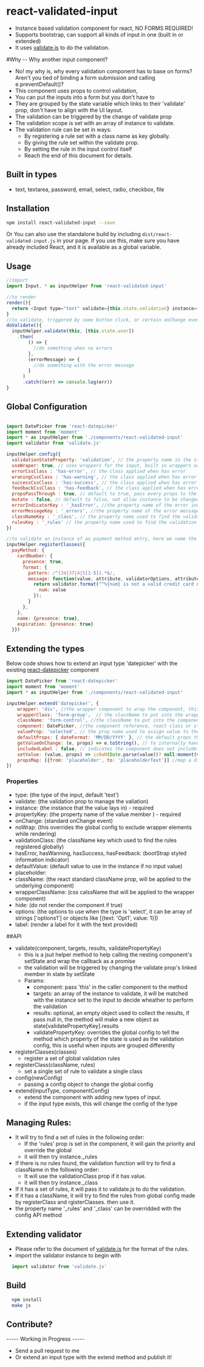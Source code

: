 # react-validated-input

- Instance based validation component for react, NO FORMS REQUIRED!
- Supports bootstrap, can support all kinds of input in one (built in or extended)
- It uses [validate.js](http://validatejs.org/) to do the validation.

#Why -- Why another input component?
  - No! my why is, why every validation component has to base on forms? Aren't you tied of binding a form submission and calling e.preventDefault()?
  - This component uses props to control validation,
  - You can put the inputs into a form but you don't have to
  - They are grouped by the state variable which links to their 'validate' prop, don't have to align with the UI layout.
  - The validation can be triggered by the change of validate prop
  - The validation scope is set with an array of instance to validate.
  - The validation rule can be set in ways:
    * By registering a rule set with a class name as key globally.
    * By giving the rule set within the validate prop.
    * By setting the rule in the input control itself
    * Reach the end of this document for details.

## Built in types
  - text, textarea, password, email, select, radio, checkbox, file

## Installation
```bash
npm install react-validated-input --save
```
Or You can also use the standalone build by including `dist/react-validated-input.js` in your page.
If you use this, make sure you have already included React, and it is available as a global variable.

## Usage

```js
//import
import Input, * as inputHelper from 'react-validated-input'

//to render
render(){
  return <Input type="text" validate={this.state.validation} instance={this.state.user} propertyKey="email" rules={{presence: true, email: true}} placeholder="Email Address" label="Email"></Input>
}
//to validate, triggered by some button click, or certain onChange events
doValidate(){
  inputHelper.validate(this, [this.state.user])
    .then(
        () => {
          //do something when no errors
        },
        (errorMessage) => {
          //do something with the error message
        }
      )
      .catch((err) => console.log(err))
}
```
## Global Configuration
```js

import DatePicker from 'react-datepicker'
import moment from 'moment'
import * as inputHelper from './components/react-validated-input'
import validator from 'validate.js'

inputHelper.config({
  validationStateProperty: 'validation', // the property name in the state object to link the validation
  useWraper: true, // uses wrappers for the input, built in wrappers are bootStrap styles
  errorCssClass : 'has-error', // the class applied when has error
  wraningCssClass : 'has-warning', // the class applied when has error
  successCssClass : 'has-success', // the class applied when has error
  feedbackCssClass : 'has-feedback', // the class applied when has error
  propsPassThrough : true, // default to true, pass every props to the internal components
  mutate : false, // default to false, not allow instance to be changed by this component, set to true it will put the error indicator into the instance when validation failed,
  errorIndicatorKey : '_hasError', //the property name of the error indicator put in to the instance when mutate = true
  errorMessageKey : '_errors', //the property name of the error message collection put in to the instance when mutate = true
  classNameKey : '_class', // the property name used to find the validation className
  rulesKey : '_rules' // the property name used to find the validation rules
})

//to validate an instance of an payment method entry, here we name the class of instance as 'payMethod', the rules for the members are set this way.
inputHelper.registerClasses({
  payMethod: {
    cardNumber: {
      presence: true,
      format: {
        pattern: /^(34|37|4|5[1-5]).*$/,
        message: function(value, attribute, validatorOptions, attributes, globalOptions) {
          return validator.format("^%{num} is not a valid credit card number", {
            num: value
          });
        }
      },
    },
    name: {presence: true},
    expiration: {presence: true}
  }})
```

## Extending the types
Below code shows how to extend an input type 'datepicker' with the existing [react-datepicker](https://github.com/Hacker0x01/react-datepicker) component
```js
import DatePicker from 'react-datepicker'
import moment from 'moment'
import * as inputHelper from './components/react-validated-input'

inputHelper.extend('datepicker', {
    wrapper: 'div', //the wrapper component to wrap the component, this will wrap this datepicker with bootstrap style, set to null to disable wrapping.
    wrapperClass: 'form-group',  // the className to put into the wrapper
    className: 'form-control', //the className to put into the component
    component: DatePicker, //the component reference, react class or string such as 'input'
    valueProp: 'selected', // the prop name used to assign value to the component, this date picker uses 'selected' instead of 'value'
    defaultProps: { dateFormat: 'MM/DD/YYYY' }, // the default props that the component needs
    getValueOnChange: (e, props) => e.toString(), // to internally handle the event in onChange, otherwise it will try to retrieve e.target.value
    includedLabel : false, // indicates the component does not include a label props it self, we'll renderer the label for it
    setValue: (value, props) => isNaN(Date.parse(value))? null:moment(value), //the handler to pass the value from instance to the component
    propsMap: [{from: 'placeholder', to: 'placeholderText'}] //map a different name for the default properties
})
```
### Properties
* type: (the type of the input, default 'text')
* validate: (the validation prop to manage the valiation)
* instance: (the instance that the value lays in) - required
* propertyKey: (the property name of the value member ) - required
* onChange: (standard onChange event)
* noWrap: (this overrides the global config to exclude wrapper elements while rendering)
* validationClass: (the className key which used to find the rules registered globally)
* hasError, hasWanning, hasSuccess, hasFeedback: (bootStrap styled information indicator)
* defaultValue: (default value to use in the instance if no input value)
* placeholder:
* className: (the react standard className prop, will be applied to the underlying component)
* wrapperClassName: (css calssName that will be applied to the wrapper component)
* hide: (do not render the component if true)
* options: (the options to use when the type is 'select', it can be array of strings ['options1'] or objects like [{text: 'Opt1', value: 1}])  
* label: (render a label for it with the text provided)

##API
  - validate(component, targets, results, validatePropertyKey)
    * this is a jsut helper method to help calling the nesting component's setState and wrap the callback as a promise
    * the validation will be triggered by changing the validate prop's linked member in state by setState
    * Params:
      * component: pass 'this' in the caller component to the method
      * targets: an array of the instance to validate, it will be matched with the instance set to the input to decide wheather to perform the validation
      * results: optional, an empty object used to collect the results, if pass null in, the method will make a new object as state[validatePropertyKey].results
      * validatePropertyKey: overrides the global config to tell the method which property of the state is used as the validation config, this is useful when     inputs are grouped differently
  - registerClasses(classes)
    * register a set of global validation rules
  - registerClass(className, rules)
    * set a single set of rule to validate a single class
  - config(newConfig)
    * passing a config object to change the global config
  - extend(inputType, componentConfig)
    * extend the component with adding new types of input.
    * if the input type exists, this will change the config of the type

## Managing Rules:
  - It will try to find a set of rules in the following order:
    * If the 'rules' prop is set in the component, it will gain the priority and override the global
    * it will then try instance._rules
  - If there is no rules found, the validation function will try to find a className in the following order:
    * It will use the validationClass prop if it has value.
    * it will then try instance._class
  - If it has a set of rules, it will pass it to validate.js to do the validation.
  - If it has a className, it will try to find the rules from global config made by registerClass and rgisterClasses. then use it.
  - the property name '_rules' and '_class' can be overridded with the config API method

## Extending validator
  - Please refer to the document of [validate.js](http://validatejs.org/) for the format of the rules.
  - import the validator instance to begin with
```js
  import validator from 'validate.js'
```

## Build
```bash
  npm install
  make js
```
## Contribute?
  ----- Working in Progress -----
  - Send a pull request to me
  - Or extend an input type with the extend method and publish it!
